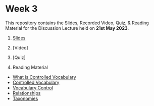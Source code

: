 # Week 3

This repository contains the Slides, Recorded Video, Quiz, & Reading Material for the Discussion Lecture held on **21st May 2023**.

1. [Slides](https://manika-lamba.github.io/SOL/21_May_2023/#/title-slide)

2. [Video]

3. [Quiz]

4. Reading Material
- [What is Controlled Vocabulary](https://github.com/manika-lamba/SOL/blob/main/21_May_2023/reading_materials/what%20is%20controlled%20vocabulary.pdf)
- [Controlled Vocabulary](https://github.com/manika-lamba/SOL/blob/main/21_May_2023/reading_materials/Controlled_vocabularies_an_introduction.pdf)
- [Vocabulary Control](https://github.com/manika-lamba/SOL/blob/main/21_May_2023/reading_materials/Vocabulary%20Control.pdf)
- [Relationships](https://github.com/manika-lamba/SOL/blob/main/21_May_2023/reading_materials/relationships.pdf)
- [Taxonomies](https://github.com/manika-lamba/SOL/blob/main/21_May_2023/reading_materials/taxonomies.pdf)
